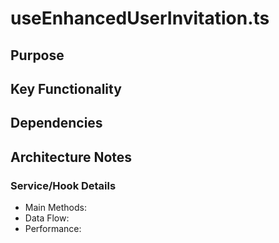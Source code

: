 # useEnhancedUserInvitation.ts

## Purpose

## Key Functionality

## Dependencies

## Architecture Notes

### Service/Hook Details
- Main Methods: 
- Data Flow: 
- Performance: 

